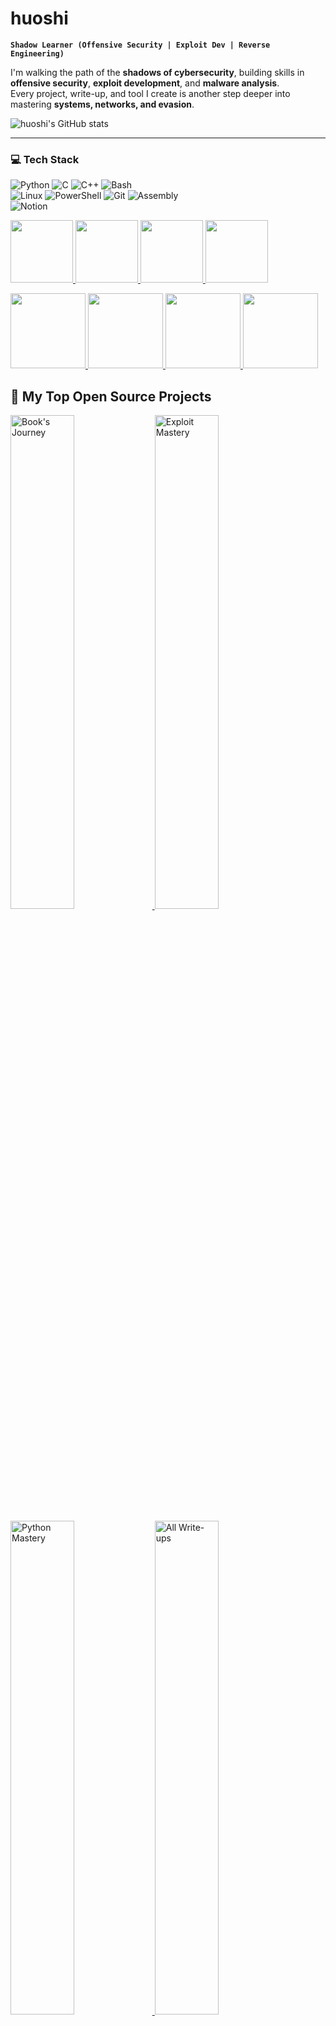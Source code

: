 # huoshi

**`Shadow Learner (Offensive Security | Exploit Dev | Reverse Engineering)`**

I'm walking the path of the **shadows of cybersecurity**, building skills in **offensive security**, **exploit development**, and **malware analysis**.  
Every project, write-up, and tool I create is another step deeper into mastering **systems, networks, and evasion**.  

![huoshi's GitHub stats](https://github-readme-stats.vercel.app/api?username=huosh1&show_icons=true&theme=vision-friendly-dark)


---

### 💻 Tech Stack
<!-- Badges from https://github.com/Ileriayo/markdown-badges -->

![Python](https://img.shields.io/badge/python-3670A0?style=for-the-badge&logo=python&logoColor=ffdd54)
![C](https://img.shields.io/badge/c-%2300599C.svg?style=for-the-badge&logo=c&logoColor=white)
![C++](https://img.shields.io/badge/c++-%2300599C.svg?style=for-the-badge&logo=cplusplus&logoColor=white)
![Bash](https://img.shields.io/badge/bash-%23121011.svg?style=for-the-badge&logo=gnu-bash&logoColor=white)<br/>
![Linux](https://img.shields.io/badge/linux-%23FCC624.svg?style=for-the-badge&logo=linux&logoColor=black)
![PowerShell](https://img.shields.io/badge/powershell-%235391FE.svg?style=for-the-badge&logo=powershell&logoColor=white)
![Git](https://img.shields.io/badge/git-%23F05033.svg?style=for-the-badge&logo=git&logoColor=white)
![Assembly](https://img.shields.io/badge/assembly-%23000000.svg?style=for-the-badge&logo=amd&logoColor=white)<br/>
![Notion](https://img.shields.io/badge/Notion-%23000000.svg?style=for-the-badge&logo=notion&logoColor=white)


<p align="left">
  <a href="https://github.com/huoshi/books-journey">
    <img src="https://github.com/user-attachments/assets/dd28b3c1-cc07-4194-af2a-034c684ff5ad" height="100px" />
  </a>
  <a href="https://github.com/huoshi/exploit-mastery">
    <img src="https://github.com/user-attachments/assets/246f4b1e-3d66-4be8-9c53-369ba3611d33" height="100px" />
  </a>
  <a href="https://github.com/huoshi/python-mastery">
    <img src="https://github.com/user-attachments/assets/93cbae41-a245-41a4-a005-698fbd94cbd3" height="100px" />
  </a>
  <a href="https://github.com/huoshi/cybersecurity-writeups">
    <img src="https://github.com/user-attachments/assets/f6b1fe00-9c81-413e-a304-05132cbc89a1" height="100px" />
  </a>
</p>

<p align="left">
  <a href="https://github.com/huosh1/books-journey">
    <img src="https://github.com/user-attachments/assets/dd28b3c1-cc07-4194-af2a-034c684ff5ad" height="120px" />
  </a>
  <a href="https://github.com/huosh1/exploit-mastery">
    <img src="https://github.com/user-attachments/assets/246f4b1e-3d66-4be8-9c53-369ba3611d33" height="120px" />
  </a>
  <a href="https://github.com/huosh1/python-mastery">
    <img src="https://github.com/user-attachments/assets/93cbae41-a245-41a4-a005-698fbd94cbd3" height="120px" />
  </a>
  <a href="https://github.com/huosh1/cybersecurity-writeups">
    <img src="https://github.com/user-attachments/assets/f6b1fe00-9c81-413e-a304-05132cbc89a1" height="120px" />
  </a>
</p>

## 📘 My Top Open Source Projects

<p align="left">
  <a href="https://github.com/huosh1/books-journey">
    <img width="45%" src="https://denvercoder1-github-readme-stats.vercel.app/api/pin/?username=huosh1&repo=books-journey&hide_border=true&bg_color=1F222E&title_color=F85D7F&icon_color=F8D866&theme=react&show_icons=false" alt="Book's Journey"/>
  </a>
  <a href="https://github.com/huosh1/exploit-mastery">
    <img width="45%" src="https://denvercoder1-github-readme-stats.vercel.app/api/pin/?username=huosh1&repo=exploit-mastery&hide_border=true&bg_color=1F222E&title_color=F85D7F&icon_color=F8D866&theme=react&show_icons=false" alt="Exploit Mastery"/>
  </a>
</p>

<p align="left">
  <a href="https://github.com/huosh1/python-mastery">
    <img width="45%" src="https://denvercoder1-github-readme-stats.vercel.app/api/pin/?username=huosh1&repo=python-mastery&hide_border=true&bg_color=1F222E&title_color=F85D7F&icon_color=F8D866&theme=react&show_icons=false" alt="Python Mastery"/>
  </a>
  <a href="https://github.com/huosh1/cybersecurity-writeups">
    <img width="45%" src="https://denvercoder1-github-readme-stats.vercel.app/api/pin/?username=huosh1&repo=cybersecurity-writeups&hide_border=true&bg_color=1F222E&title_color=F85D7F&icon_color=F8D866&theme=react&show_icons=false" alt="All Write-ups"/>
  </a>
</p>

<p align="right">
  <img src="https://github.com/user-attachments/assets/dd28b3c1-cc07-4194-af2a-034c684ff5ad" width="40%" alt="Side Image"/>
</p>
## 📘 My Top Open Source Projects

<table>
<tr>
  <td width="60%">
    <p align="left">
      <a href="https://github.com/huosh1/books-journey">
        <img width="45%" src="https://denvercoder1-github-readme-stats.vercel.app/api/pin/?username=huosh1&repo=books-journey&hide_border=true&bg_color=1F222E&title_color=F85D7F&icon_color=F8D866&theme=react&show_icons=false" />
      </a>
      <a href="https://github.com/huosh1/exploit-mastery">
        <img width="45%" src="https://denvercoder1-github-readme-stats.vercel.app/api/pin/?username=huosh1&repo=exploit-mastery&hide_border=true&bg_color=1F222E&title_color=F85D7F&icon_color=F8D866&theme=react&show_icons=false" />
      </a>
    </p>
    <p align="left">
      <a href="https://github.com/huosh1/python-mastery">
        <img width="45%" src="https://denvercoder1-github-readme-stats.vercel.app/api/pin/?username=huosh1&repo=python-mastery&hide_border=true&bg_color=1F222E&title_color=F85D7F&icon_color=F8D866&theme=react&show_icons=false" />
      </a>
      <a href="https://github.com/huosh1/cybersecurity-writeups">
        <img width="45%" src="https://denvercoder1-github-readme-stats.vercel.app/api/pin/?username=huosh1&repo=cybersecurity-writeups&hide_border=true&bg_color=1F222E&title_color=F85D7F&icon_color=F8D866&theme=react&show_icons=false" />
      </a>
    </p>
  </td>
  <td width="40%">
    <img src="https://github.com/user-attachments/assets/dd28b3c1-cc07-4194-af2a-034c684ff5ad" width="100%" alt="My Art"/>
  </td>
</tr>
</table>
